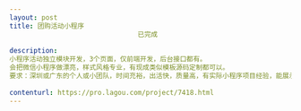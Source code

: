 ```yaml
---                
layout: post       
title: 团购活动小程序
                                已完成
           
description: 
小程序活动独立模块开发，3个页面，仅前端开发，后台接口都有。
会把微信小程序做漂亮，样式风格专业，有现成类似模板源码定制都可以。
要求：深圳或广东的个人或小团队，时间充裕，出活快，质量高，有实际小程序项目经验，能展示水平的案例。
     
contenturl: https://pro.lagou.com/project/7418.html      
---                 
```

